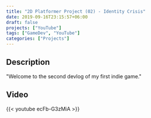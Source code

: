 ```yaml
---
title: "2D Platformer Project (02) - Identity Crisis"
date: 2019-09-16T23:15:57+06:00
draft: false
projects: ["YouTube"]
tags: ["GameDev", "YouTube"]
categories: ["Projects"]
---
```


## Description

"Welcome to the second devlog of my first indie game."

## Video

{{< youtube ecFb-G3zMiA >}}